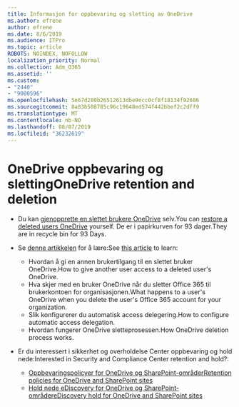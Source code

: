 ```yaml
---
title: Informasjon for oppbevaring og sletting av OneDrive
ms.author: efrene
author: efrene
ms.date: 8/6/2019
ms.audience: ITPro
ms.topic: article
ROBOTS: NOINDEX, NOFOLLOW
localization_priority: Normal
ms.collection: Adm_O365
ms.assetid: ''
ms.custom:
- "2440"
- "9000596"
ms.openlocfilehash: 5e67d280b26512613dbe9ecc0cf8f18134f92686
ms.sourcegitcommit: 8a83b508785c96c19648ed574f442bbef2c2dff9
ms.translationtype: MT
ms.contentlocale: nb-NO
ms.lasthandoff: 08/07/2019
ms.locfileid: "36232619"
---
```

# <a name="onedrive-retention-and-deletion"></a><span data-ttu-id="b8df0-102">OneDrive oppbevaring og sletting</span><span class="sxs-lookup"><span data-stu-id="b8df0-102">OneDrive retention and deletion</span></span>

- <span data-ttu-id="b8df0-103">Du kan [gjenopprette en slettet brukere OneDrive](https://docs.microsoft.com/onedrive/restore-deleted-onedrive) selv.</span><span class="sxs-lookup"><span data-stu-id="b8df0-103">You can [restore a deleted users OneDrive](https://docs.microsoft.com/onedrive/restore-deleted-onedrive) yourself.</span></span> <span data-ttu-id="b8df0-104">De er i papirkurven for 93 dager.</span><span class="sxs-lookup"><span data-stu-id="b8df0-104">They are in recycle bin for 93 Days.</span></span> 

- <span data-ttu-id="b8df0-105">Se [denne artikkelen](https://docs.microsoft.com/onedrive/restore-deleted-onedrive) for å lære:</span><span class="sxs-lookup"><span data-stu-id="b8df0-105">See [this article](https://docs.microsoft.com/onedrive/restore-deleted-onedrive) to learn:</span></span>
    - <span data-ttu-id="b8df0-106">Hvordan å gi en annen brukertilgang til en slettet bruker OneDrive.</span><span class="sxs-lookup"><span data-stu-id="b8df0-106">How to give another user access to a deleted user's OneDrive.</span></span>
    - <span data-ttu-id="b8df0-107">Hva skjer med en bruker OneDrive når du sletter Office 365 til brukerkontoen for organisasjonen.</span><span class="sxs-lookup"><span data-stu-id="b8df0-107">What happens to a user's OneDrive when you delete the user's Office 365 account for your organization.</span></span>
    - <span data-ttu-id="b8df0-108">Slik konfigurerer du automatisk access delegering.</span><span class="sxs-lookup"><span data-stu-id="b8df0-108">How to configure automatic access delegation.</span></span>
    - <span data-ttu-id="b8df0-109">Hvordan fungerer OneDrive sletteprosessen.</span><span class="sxs-lookup"><span data-stu-id="b8df0-109">How OneDrive deletion process works.</span></span>

- <span data-ttu-id="b8df0-110">Er du interessert i sikkerhet og overholdelse Center oppbevaring og hold nede:</span><span class="sxs-lookup"><span data-stu-id="b8df0-110">Interested in Security and Compliance Center retention and hold?:</span></span>
    - [<span data-ttu-id="b8df0-111">Oppbevaringspolicyer for OneDrive og SharePoint-områder</span><span class="sxs-lookup"><span data-stu-id="b8df0-111">Retention policies for OneDrive and SharePoint sites</span></span>](https://docs.microsoft.com/office365/securitycompliance/retention-policies?redirectSourcePath=%252farticle%252f5e377752-700d-4870-9b6d-12bfc12d2423#content-in-onedrive-accounts-and-sharepoint-sites)
    - [<span data-ttu-id="b8df0-112">Hold nede eDiscovery for OneDrive og SharePoint-områder</span><span class="sxs-lookup"><span data-stu-id="b8df0-112">eDiscovery hold for OneDrive and SharePoint sites</span></span>](https://docs.microsoft.com/office365/securitycompliance/ediscovery-cases#step-4-place-content-locations-on-hold)



